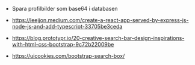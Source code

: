 - Spara profilbilder som base64 i databasen


- https://leejjon.medium.com/create-a-react-app-served-by-express-js-node-js-and-add-typescript-33705be3ceda
- https://blog.prototypr.io/20-creative-search-bar-design-inspirations-with-html-css-bootstrap-9c72b22009be
- https://uicookies.com/bootstrap-search-box/
